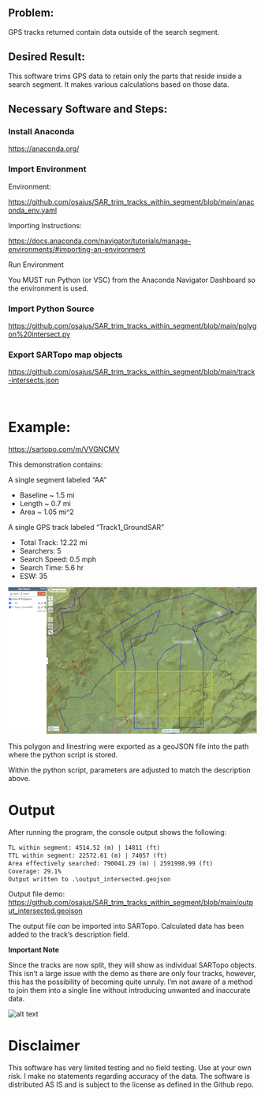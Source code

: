 ## Problem:

GPS tracks returned contain data outside of the search segment.

## Desired Result:

This software trims GPS data to retain only the parts that reside inside a search segment.  It makes various calculations based on those data.

## Necessary Software and Steps:

### Install Anaconda 
https://anaconda.org/

### Import Environment 
Environment:

https://github.com/osajus/SAR_trim_tracks_within_segment/blob/main/anaconda_env.yaml

Importing Instructions:

   https://docs.anaconda.com/navigator/tutorials/manage-environments/#importing-an-environment

Run Environment

You MUST run Python (or VSC) from the Anaconda Navigator Dashboard so the environment is used.

### Import Python Source

https://github.com/osajus/SAR_trim_tracks_within_segment/blob/main/polygon%20intersect.py

### Export SARTopo map objects
https://github.com/osajus/SAR_trim_tracks_within_segment/blob/main/track-intersects.json

 
# Example:
https://sartopo.com/m/VVGNCMV

This demonstration contains:

A single segment labeled “AA” 
- Baseline ~ 1.5 mi
- Length ~ 0.7 mi
- Area ~ 1.05 mi^2

A single GPS track labeled “Track1_GroundSAR”
- Total Track: 12.22 mi
- Searchers: 5
- Search Speed: 0.5 mph
- Search Time: 5.6 hr
- ESW: 35

![alt text](Begin.png)

This polygon and linestring were exported as a geoJSON file into the path where the python script is stored.

Within the python script, parameters are adjusted to match the description above.
 
# Output

After running the program, the console output shows the following:

    TL within segment: 4514.52 (m) | 14811 (ft)
    TTL within segment: 22572.61 (m) | 74057 (ft)
    Area effectively searched: 790041.29 (m) | 2591998.99 (ft)
    Coverage: 29.1%
    Output written to .\output_intersected.geojson

Output file demo: 
https://github.com/osajus/SAR_trim_tracks_within_segment/blob/main/output_intersected.geojson

The output file *can* be imported into SARTopo.  Calculated data has been added to the track’s description field.

**Important Note**

Since the tracks are now split, they will show as individual SARTopo objects.  This isn’t a large issue with the demo as there are only four tracks, however, this has the possibility of becoming quite unruly.  I’m not aware of a method to join them into a single line without introducing unwanted and inaccurate data.

![alt text](End.png)
 
# Disclaimer
This software has very limited testing and no field testing.  Use at your own risk.  I make no statements regarding accuracy of the data.  The software is distributed AS IS and is subject to the license as defined in the Github repo. 